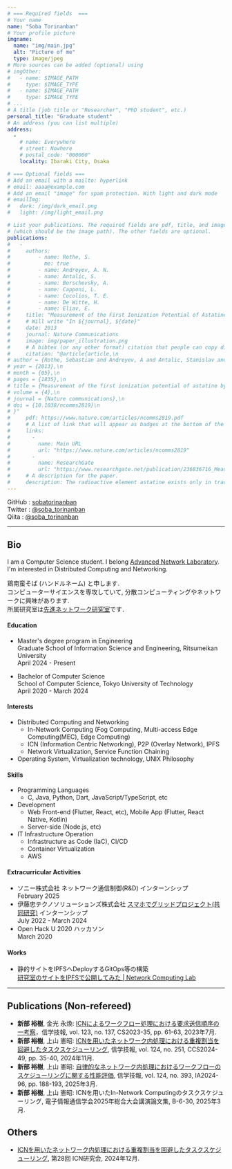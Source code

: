 ```yaml
---
# === Required fields  ===
# Your name 
name: "Soba Torinanban"
# Your profile picture
imgname: 
  name: "img/main.jpg"
  alt: "Picture of me"
  type: image/jpeg
# More sources can be added (optional) using 
# imgOther:
#   - name: $IMAGE_PATH
#     type: $IMAGE_TYPE
#   - name: $IMAGE_PATH
#     type: $IMAGE_TYPE
# ...
# A title (job title or "Researcher", "PhD student", etc.)
personal_title: "Graduate student"
# An address (you can list multiple)
address: 
  - 
    # name: Everywhere
    # street: Nowhere
    # postal_code: "000000"
    locality: Ibaraki City, Osaka

# === Optional fields ===
# Add an email with a mailto: hyperlink
# email: aaaa@example.com
# Add an email "image" for spam protection. With light and dark mode
# emailImg: 
#   dark: /img/dark_email.png
#   light: /img/light_email.png

# List your publications. The required fields are pdf, title, and image 
# (which should be the image path). The other fields are optional.
publications:
#   - 
#     authors:
#         - name: Rothe, S. 
#           me: true
#         - name: Andreyev, A. N. 
#         - name: Antalic, S.
#         - name: Borschevsky, A.
#         - name: Capponi, L.
#         - name: Cocolios, T. E.
#         - name: De Witte, H.
#         - name: Eliav, E.
#     title: "Measurement of the First Ionization Potential of Astatine by Laser Ionization Spectroscopy"
#     # Will write "In ${journal}, ${date}"
#     date: 2013
#     journal: Nature Communications
#     image: img/paper_illustration.png
#     # A bibtex (or any other format) citation that people can copy directly from the website.
#     citation: "@article{article,\n
# author = {Rothe, Sebastian and Andreyev, A and Antalic, Stanislav and Borschevsky, Anastasia and Capponi, Luigi and Cocolios, Thomas and De Witte, Hilde and Eliav, Ephraim and Fedorov, D.V. and Fedosseev, Valentin and Fink, D and Fritzsche, s and Ghys, Lars and Huyse, M and Imai, Nobuaki and Kaldor, U and Kudryavtsev, Yu and Koester, Ulli and Lane, J and Wendt, Klaus},\n
# year = {2013},\n
# month = {05},\n
# pages = {1835},\n
# title = {Measurement of the first ionization potential of astatine by laser ionization spectroscopy},\n
# volume = {4},\n
# journal = {Nature communications},\n
# doi = {10.1038/ncomms2819}\n
# }"
#     pdf: https://www.nature.com/articles/ncomms2819.pdf
#     # A list of link that will appear as badges at the bottom of the publication.
#     links:
#       -
#         name: Main URL
#         url: "https://www.nature.com/articles/ncomms2819"
#       -
#         name: ResearchGate
#         url: "https://www.researchgate.net/publication/236836716_Measurement_of_the_first_ionization_potential_of_astatine_by_laser_ionization_spectroscopy"
#     # A description for the paper.
#     description: The radioactive element astatine exists only in trace amounts in nature. Its properties can therefore only be explored by study of the minute quantities of artificially produced isotopes or by performing theoretical calculations. One of the most important properties influencing the chemical behaviour is the energy required to remove one electron from the valence shell, referred to as the ionization potential.
---
```

<div class="head container grid sm:grid-cols-2 grid-cols-1 justify-around flex-wrap items-center">
<p></p>
<div class="mx-4 ml-8 basis-60 grow shrink-2 leading-snug text-base">
GitHub : <a href="https://github.com/sobatorinanban" rel="me">sobatorinanban</a> <br>
Twitter : <a href="https://twitter.com/soba_torinanban" rel="me">@soba_torinanban</a> <br>
Qiita : <a href="https://qiita.com/soba_torinanban" rel="me">@soba_torinanban</a>
</div>
</div>


<!-- # Bio -->
---
## Bio
I am a Computer Science student. I belong [Advanced Network Laboratory](https://www.anl.is.ritsumei.ac.jp/). I'm interested in Distributed Computing and Networking.   

鶏南蛮そば (ハンドルネーム) と申します.  
コンピューターサイエンスを専攻していて, 分散コンピューティングやネットワークに興味があります.   
所属研究室は[先進ネットワーク研究室](https://www.anl.is.ritsumei.ac.jp/)です．  


#### Education
- Master's degree program in Engineering  
  Graduate School of Information Science and Engineering, Ritsumeikan University  
  April 2024 -  Present  

- Bachelor of Computer Science  
  School of Computer Science, Tokyo University of Technology  
  April 2020 - March 2024  


#### Interests
- Distributed Computing and Networking
  - In-Network Computing (Fog Computing, Multi-access Edge Computing(MEC), Edge Computing)  
  - ICN (Information Centric Networking), P2P (Overlay Network), IPFS  
  - Network Virtualization, Service Function Chaining   
- Operating System, Virtualization technology, UNIX Philosophy  

#### Skills
- Programming Languages   
  - C, Java, Python, Dart, JavaScript/TypeScript, etc  
- Development   
  - Web Front-end (Flutter, React, etc), Mobile App (Flutter, React Native, Kotlin)  
  - Server-side (Node.js, etc)  
- IT Infrastructure Operation   
  - Infrastructure as Code (IaC), CI/CD  
  - Container Virtualization  
  - AWS  

#### Extracurricular Activities  
- ソニー株式会社 ネットワーク通信制御(R&D) インターンシップ  
  February 2025  
- 伊藤忠テクノソリューションズ株式会社 [スマホでグリッドプロジェクト(共同研究)](https://www.ctc-g.co.jp/company/release/20211006-01355.html) インターンシップ  
  July 2022 - March 2024  
- Open Hack U 2020 ハッカソン  
  March 2020  

#### Works
- 静的サイトをIPFSへDeployするGitOps等の構築   
  [研究室のサイトをIPFSで公開してみた | Network Computing Lab](https://blog.nclteu.org/posts/2023/04/17/about-this-site/)  

---

<!-- I am a chemical element with the symbol At and atomic number 85. I am 
the rarest naturally occurring element in the Earth's crust, occurring only as
the decay product of various heavier elements. All of my isotopes are
short-lived; the most stable is astatine-210, with a half-life of 8.1 hours. 

A pure sample of myself has never been assembled, because any macroscopic
specimen would be immediately vaporized by the heat of its own radioactivity. -->

## Publications (Non-refereed)
- **新部 裕樹**, 金光 永煥: [ICNによるワークフロー処理における要求送信順序の一考察](https://ken.ieice.org/ken/paper/20230727cCvE/)，信学技報, vol. 123, no. 137, CS2023-35, pp. 61-63, 2023年7月.  
- **新部 裕樹**, 上山 憲昭: [ICNを用いたネットワーク内処理における重複割当を回避したタスクスケジューリング](https://ken.ieice.org/ken/paper/202411123cGi/), 信学技報, vol. 124, no. 251, CCS2024-49, pp. 35-40, 2024年11月.  
- **新部 裕樹**, 上山 憲昭: [自律的なネットワーク内処理におけるワークフローのスケジューリングに関する性能評価](https://ken.ieice.org/ken/paper/202503052cir/), 信学技報, vol. 124, no. 393, IA2024-96, pp. 188-193, 2025年3月.  
- **新部 裕樹**, 上山 憲昭: ICNを用いたIn-Network Computingのタスクスケジューリング, 電子情報通信学会2025年総合大会講演論文集, B-6-30, 2025年3月.  

## Others  
- [ICNを用いたネットワーク内処理における重複割当を回避したタスクスケジューリング](https://www.ieice.org/cs/icn/?page_id=2921), 第28回 ICN研究会, 2024年12月.  
